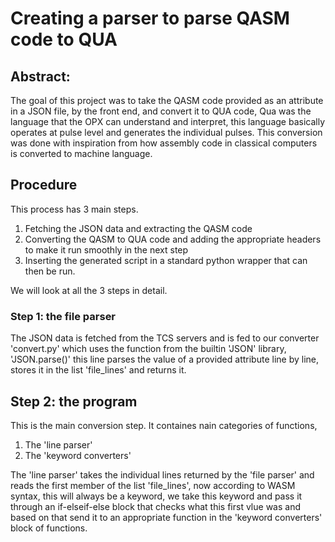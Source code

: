 # Creating a parser to parse QASM code to QUA

## Abstract:
The goal of this project was to take the QASM code provided as an attribute in a JSON file, by the front end, and convert it to QUA code, Qua was the language that the OPX can understand and interpret, this language basically operates at pulse level and generates the individual pulses. This conversion was done with inspiration from how assembly code in classical computers is converted to machine language.  

## Procedure
This process has 3 main steps.
 1. Fetching the JSON data and extracting the QASM code
 2. Converting the QASM to QUA code and adding the appropriate headers to make it run smoothly in the next step
 3. Inserting the generated script in a standard python wrapper that can then be run.

We will look at all the 3 steps in detail.

### Step 1: the file parser
The JSON data is fetched from the TCS servers and is fed to our converter 'convert.py' which uses the function from the builtin 'JSON' library, 'JSON.parse()' this line parses the value of a provided attribute line by line, stores it in the list 'file_lines' and returns it.

## Step 2: the program
This is the main conversion step. It containes nain categories of functions, 

 1. The 'line parser'
 2. The 'keyword converters'

The 'line parser' takes the individual lines returned by the 'file parser' and reads the first member of the list 'file_lines', now according to WASM syntax, this will always be a keyword, we take this keyword and pass it through an if-elseif-else block that checks what this first vlue was and based on that send it to an appropriate function in the 'keyword converters' block of functions.
